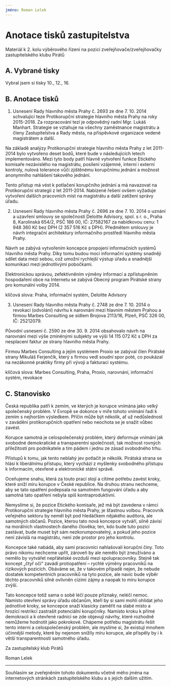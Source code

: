 ```yaml
---
jméno: Roman Lelek
---
```


Anotace tisků zastupitelstva
============================

Materiál k 2. kolu výběrového řízení na pozici zveřejňovače/zveřejňovačky zastupitelského klubu Pirátů

A. Vybrané tisky
-----------------
Vybral jsem si tisky 10., 12., 16.

B. Anotace tisků
----------------
1. Usnesení Rady hlavního města Prahy č. 2693 ze dne 7. 10. 2014 schvalující teze Protikorupční strategie hlavního města Prahy na roky 2015-2018. 
Za rozpracování tezí je odpovědný radní Mgr. Lukáš Manhart. Strategie se vztahuje na všechny zaměstnance magistrátu a členy Zastupitelstva a Rady města, na příspěvkové organizace vedené magistrátem a další.

Na základě analýzy Protikorupční strategie hlavního města Prahy z let 2011-2014 bylo vytvořeno deset bodů, které bude v následujících letech implementováno. Mezi tyto body patří hlavně vytvoření funkce Etického komisaře nezávislého na magistrátu, posílení vzájemné, interní i externí kontroly, nulová tolerance vůči zjištěnému korupčnímu jednání a možnost anonymního nahlášení takového jednání.

Tento přístup má vést k potlačení korupčního jednání a má navazovat na Protikorupční strategii z let 2011-2014. Nabízené řešení ovšem vyžaduje vytvoření dalších pracovních míst na magistrátu a další zatížení správy úřadu.

2. Usnesení Rady hlavního města Prahy č. 2696 ze dne 7. 10. 2014 o uznání a uzavření smlouvy se společností Deloitte Advisory,  spol. s r. o., Praha 8, Karolinská 654/2, PSČ 186 00, IČ: 27582167 za nabídkovou cenu: 1 948 360 Kč bez DPH (2 357 516 Kč s DPH). Předmětem smlouvy je návrh integrační architektury informačního prostředí hlavního města Prahy. 

Návrh se zabývá vytvořením koncepce propojení informačních systémů hlavního města Prahy. Díky tomu budou moci informační systémy snadněji sdílet data mezi sebou, což umožní rychlejší výstup úřadu a snadnější komunikaci mezi  jednotlivými pobočkami. 

Elektronickou správou, zefektivněním výměny informací a zpřístupněním hospodaření obce na Internetu se zabývá Obecný program Pirátské strany pro komunální volby 2014.

klíčová slova: Praha, informační systém, Deloitte Advisory

3. Usnesení Rady hlavního města Prahy č. 2748 ze dne 7. 10. 2014 o revokaci (odvolání) návrhu k narovnání mezi hlavním městem Prahou a firmou Marbes Consulting se sídlem Brojova 2113/16, Plzeň, PSČ 326 00, IČ: 25212079.

Původní usnesení č. 2590 ze dne 30. 9. 2014 obsahovalo návrh na narovnání mezi výše zmíněnými subjekty ve výši 14 115 072 Kč s DPH za nesplacení faktur ze strany hlavního města Prahy. 

Firmou Marbes Consulting a jejím systémem Proxio se zabýval člen Pirátské strany Mikuláš Ferjenčík, který s firmou vedl soudní spor poté, co poukázal na nezákonné praktiky firmy při vývoji a fakturaci systému.

klíčová slova: Marbes Consulting, Praha, Proxio, narovnání, informační systém, revokace

C. Stanovisko
-------------

Česká republika patří k zemím, ve kterých je korupce vnímána jako velký společenský problém. V Evropě se dokonce v míře tohoto vnímání řadí k zemím s nejhorším výsledkem. Příčin může být několik, ať už nedůslednost v zavádění protikorupčních opatření nebo neochota se je snažit vůbec zavést.

Korupce samotná je celospolečenský problém, který deformuje vnímání jak svobodné demokratické a transparentní společnosti, tak možnost rovných příležitostí pro podnikatele a tím pádem i jednu ze zásad svobodného trhu. 

Přístupů k tomu, jak tento neblahý jev potlačit je několik. Pirátská strana se hlásí k liberálnímu přístupu, který vychází z myšlenky svobodného přístupu k informacím, otevřené a elektronické státní správě. 

Oceňujeme snahu, která za touto prací stojí a cítíme potřebu zavést kroky, které sníží míru korupce v České republice. Na druhou stranu nechceme, aby se tato opatření podepsala na samotném fungování úřadu a aby samotná tato opatření nebyla spíš kontraproduktivní. 

Nemyslíme si, že  pozice Etického komisaře, jež má být zavedena v rámci Protikorupční strategie hlavního města Prahy, je šťastnou volbou. Pracovník veřejného sektoru by neměl být pod hledáčkem nějakého auditora, ale samotných občanů. Pozice, kterou tato nová koncepce vytváří, silně závisí na morálních vlastnostech daného člověka; ten, kdo bude tuto pozici zastávat, bude muset být sám nezkorumpovatelný, a pokud jeho pozice není závislá na magistrátu, není zde prostor pro jeho kontrolu. 

Koncepce také nabádá, aby sami pracovníci nahlašovali korupční činy. Toto právo nikomu nechceme upřít, zároveň by ale nemělo být zneužíváno a nemělo by vytvářet nepřátelské ovzduší mezi spolupracovníky. Stejně tak koncept „čtyř očí“ zavádí protiopatření – rychlé výměny pracovníků na rizikových pozicích. Obáváme se, že v takovém případě nejen, že nebude dostatek kompetentních pracovníků na tyto pozice, ale navíc bude výběr těchto pracovníků silně ovlivněn cizími zájmy a naopak to míru korupce zvýší. 

Tato koncepce totiž sama o sobě léčí pouze příznaky, neléčí nemoc. Namísto otevření správy úřadu občanům, kteří by si sami mohli ohlídat jeho jednotlivé kroky, se koncepce snaží klasicky zaměřit na slabé místo a hrozící restrikcí zastrašit potenciální korupčníky. Namísto kroku k přímé demokracii a k otevřené radnici se zde objevují návrhy, které rozhodně nemůžeme hodnotit jako pokrokové. Chápeme potřebu magistrátu řešit tento interní a celospolečenský problém, ale myslíme si, že existují mnohem účinnější metody, které by nejenom snížíly míru korupce, ale přispěly by i k větší transparentnosti samotného úřadu.

Za zastupitelský klub Pirátů

Roman Lelek

---

Souhlasím se zveřejněním tohoto dokumentu včetně mého jména na internetových stránkách zastupitelského klubu a s jejich dalším užitím.
